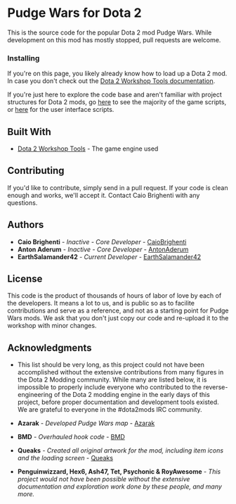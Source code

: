# Pudge Wars for Dota 2

This is the source code for the popular Dota 2 mod Pudge Wars. While development on this mod has mostly stopped, pull requests are welcome.

### Installing

If you're on this page, you likely already know how to load up a Dota 2 mod. In case you don't check out the [Dota 2 Workshop Tools documentation](https://developer.valvesoftware.com/wiki/Dota_2_Workshop_Tools). 

If you're just here to explore the code base and aren't familiar with project structures for Dota 2 mods, go [here](https://github.com/CaioBrighenti/PudgeWars/tree/master/game/dota_addons/pudgewars/scripts/vscripts) to see the majority of the game scripts, or [here](https://github.com/CaioBrighenti/PudgeWars/tree/master/content/dota_addons/pudgewars/panorama/scripts/custom_game) for the user interface scripts.
## Built With

* [Dota 2 Workshop Tools](https://developer.valvesoftware.com/wiki/Dota_2_Workshop_Tools) - The game engine used

## Contributing

If you'd like to contribute, simply send in a pull request. If your code is clean enough and works, we'll accept it. Contact Caio Brighenti with any questions.

## Authors

* **Caio Brighenti** - *Inactive - Core Developer* - [CaioBrighenti](https://github.com/CaioBrighenti)
* **Anton Aderum** - *Inactive - Core Developer* - [AntonAderum](https://github.com/AntonAderum)
* **EarthSalamander42** - *Current Developer* - [EarthSalamander42](https://github.com/EarthSalamander42)

## License
This code is the product of thousands of hours of labor of love by each of the developers. It means a lot to us, and is public so as to facilite contributions and serve as a reference, and not as a starting point for Pudge Wars mods. We ask that you don't just copy our code and re-upload it to the workshop with minor changes.

## Acknowledgments

* This list should be very long, as this project could not have been accomplished without the extensive contributions from many figures in the Dota 2 Modding community. While many are listed below, it is impossible to properly include everyone who contributed to the reverse-engineering of the Dota 2 modding engine in the early days of this project, before proper documentation and development tools existed. We are grateful to everyone in the #dota2mods IRC community.

* **Azarak** - *Developed Pudge Wars map* - [Azarak](https://steamcommunity.com/profiles/76561198019839522/)
* **BMD** - *Overhauled hook code* - [BMD](https://steamcommunity.com/profiles/765611980291)
* **Queaks** - *Created all original artwork for the mod, including item icons and the loading screen* - [Queaks](https://steamcommunity.com/profiles/76561197995159417/)
* **Penguinwizzard, Hex6, Ash47, Tet, Psychonic & RoyAwesome** - *This project would not have been possible without the extensive documentation and exploration work done by these people, and many more.* 
